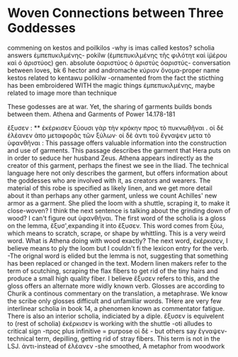 # Woven Connections between Three Goddesses
commening on kestos and poilkilos
-why is imas called kestos? scholia answers
ἐμπεπυκιλμένης- pokilw
(ἐμπεπυκιλμένης τῆς φιλότητ καὶ ἱ̈μέρου καὶ ὁ ἀριστύος) gen. absolute
ὀαριστύος
ὁ ἀριστύς
ὀαριστύς- conversation between loves, bk 6 hector and andromache
κύριον ὄνομα-proper name
kestos related to kentawu
polikilw -ornamented from the fact the sticthing has been embroidered WITH the magic things ἐμπεπυκιλμένης,
maybe related to image more than technique

These godesses are at war. Yet, the sharing of garments builds bonds between them.
Athena and Garments of Power 14.178-181

ἔξυσεν : ** ἐκέρκισεν ξύουσι γὰρ τὴν κρόκην προς τὸ πυκνωθῆναι . οἱ δὲ ἐλέανεν ἀπο μεταφορᾶς τῶν ξύλων· οἱ δὲ ἀντι τοῦ ἔγναψεν μετα τὸ ὑφανθῆναι : This passage offers valuable information into the construction and use of garments. This passage describes the garment that Hera puts on in order to seduce her husband Zeus. Athena appears indirectly as the creator of this garment, perhaps the finest we see in the Iliad. The technical language here not only describes the garment, but offers information about the goddesses who are involved with it, as creators and wearers. The material of this robe is specified as likely linen, and we get more detail about it than perhaps any other garment, unless we count Achilles' new armor as a garment. She plied the loom with a shuttle, scraping it, to make it close-woven? I think the next sentence is talking about the grinding down of wood? I can't figure out ὑφανθῆναι. The first word of the scholia is a gloss on the lemma, ἔξυσ',expanding it into ἔξυσεν. This word comes from ξύω, which means to scratch, scrape, or shape by whittling. This is a very weird word. What is Athena doing with wood exactly? The next word, ἐκέρκισεν, I believe means to ply the loom but I couldn't fi the lexicon entry for the verb. -The orignal word is elided but the lemma is not, suggesting that something has been replaced or changed in the text. Modern linen makers refer to the term of scutching, scraping the flax fibers to get rid of the tiny hairs and produce a small high quality fiber. I believe ἔξυσεν refers to this, and the gloss offers an alternate more widly known verb. Glosses are according to Churik a continous commentary on the translation, a metaphrase. We know the scribe only glosses difficult and unfamiliar words. THere are very few interlinear scholia in book 14, a phenomen known as commentator fatigue. There is also an interior scholia, indiciated by a diple. ἔξυσεν is equivelent to (rest of scholia) ἐκέρκισεν is working with the shuttle -oti alludes to critical sign -προς plus infinitive = purpose οἱ δὲ - but others say ἔγναψεν-technical term, depilling, getting rid of stray fibers. This term is not in the LSJ. ἀντι-instead of ἐλέανεν -she smoothed, A metaphor from woodwork
